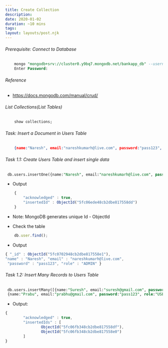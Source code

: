 ```yaml
---
title: Create Collection
description: 
date: 2020-01-02
duration: ~10 mins
tags:
layout: layouts/post.njk
---
```


###### Prerequisite: Connect to Database 

```sql
    mongo "mongodb+srv://cluster0.y9bq7.mongodb.net/bankapp_db" --username naresh
    Enter Password: 
```


###### Reference

- https://docs.mongodb.com/manual/crud/

###### List Collections(List Tables)

```sql
    show collections;
```

###### Task: Insert a Document in Users Table

```json
    {name:"Naresh", email:"nareshkumarh@live.com", password:"pass123", role:"ADMIN"}
```

###### Task 1.1: Create Users Table and insert single data

```sql
 db.users.insertOne({name:"Naresh", email:"nareshkumarh@live.com", password:"pass123", role:"ADMIN"});
 ```

- Output
  

```js
    {
        "acknowledged" : true,
        "insertedId" : ObjectId("5fc06ede48cb2dbe817558dd")
    }
```

- Note: MongoDB generates unique Id - ObjectId

- Check the table
``` js
    db.user.find();
```
- Output
```js
{ "_id" : ObjectId("5fc0702948cb2dbe817558e1"), 
"name" : "Naresh", "email" : "nareshkumarh@live.com",
 "password" : "pass123", "role" : "ADMIN" }
```


 ###### Task 1.2: Insert Many Records to  Users Table

```sql
 db.users.insertMany([{name:"Suresh", email:"suresh@gmail.com", password:"pass123", role:"USER"},
 {name:"Prabu", email:"prabhu@gmail.com", password:"pass123", role:"USER"}]);
 ```

- Output:
```js
{
        "acknowledged" : true,
        "insertedIds" : [
                ObjectId("5fc06fb348cb2dbe817558df"),
                ObjectId("5fc06fb348cb2dbe817558e0")
        ]
}
```
